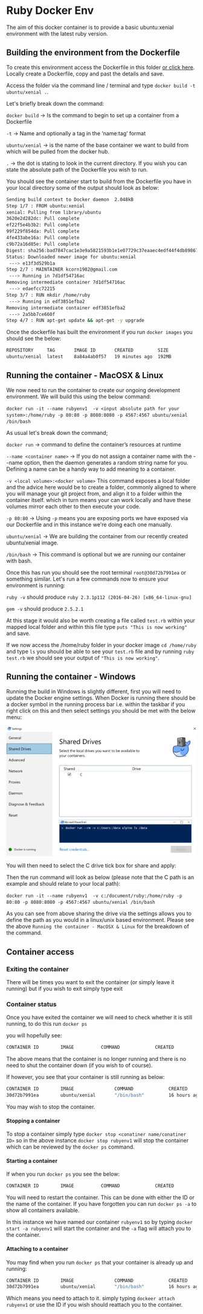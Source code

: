 # Ruby Docker Env

The aim of this docker container is to provide a basic ubuntu:xenial environment with the latest ruby version.

## Building the environment from the Dockerfile

To create this environment access the Dockerfile in this folder [or click here](https://github.com/spartaglobal/Docker_Playground/blob/master/Environments/Programming_Languages/Ruby/Dockerfile). Locally create a Dockerfile, copy and past the details and save.

Access the folder via the command line / terminal and type `docker build -t ubuntu/xenial .`.

Let's briefly break down the command:

`docker build` -> Is the command to begin to set up a container from a Dockerfile

`-t` -> Name and optionally a tag in the ‘name:tag’ format

`ubuntu/xenial` -> is the name of the base container we want to build from which will be pulled from the docker hub.

`.` -> the dot is stating to look in the current directory. If you wish you can state the absolute path of the Dockerfile you wish to run.

You should see the container start to build from the Dockerfile you have in your local directory some of the output should look as below:

```bash
Sending build context to Docker daemon  2.048kB
Step 1/7 : FROM ubuntu:xenial
xenial: Pulling from library/ubuntu
3620e2d282dc: Pull complete 
ef22f5e4b3b2: Pull complete 
99f229f854da: Pull complete 
4fe433abe16a: Pull complete 
c9b72a16d85e: Pull complete 
Digest: sha256:bad7847cac1e3e9a5821593b1e1e07729c37eaaec4edf44f4db89867212e61e5
Status: Downloaded newer image for ubuntu:xenial
 ---> e13f3d529b1a
Step 2/7 : MAINTAINER kcorn1982@gmail.com
 ---> Running in 7d1df54716ac
Removing intermediate container 7d1df54716ac
 ---> edaefcc72215
Step 3/7 : RUN mkdir /home/ruby
 ---> Running in edf3851efba2
Removing intermediate container edf3851efba2
 ---> 2a5bb7ce660f
Step 4/7 : RUN apt-get update && apt-get -y upgrade
``` 

Once the dockerfile has built the environment if you run `docker images` you should see the below:

```bash
REPOSITORY     TAG       IMAGE ID       CREATED         SIZE
ubuntu/xenial  latest    8a84a4ab0f57   19 minutes ago  192MB
```

## Running the container - MacOSX & Linux
We now need to run the container to create our ongoing development environment. We will build this using the below command:


`docker run -it --name rubyenv1  -v <input absolute path for your system>:/home/ruby -p 80:80 -p 8080:8080 -p 4567:4567 ubuntu/xenial /bin/bash`

As usual let's break down the command;

`docker run` -> command to define the container’s resources at runtime

`--name <container name>` -> If you do not assign a container name with the --name option, then the daemon generates a random string name for you. Defining a name can be a handy way to add meaning to a container.

`-v <local volume>:<docker volume>` This command exposes a local folder and the advice here would be to create a folder, commonly aligned to where you will manage your git project from, and align it to a folder within the container itself. which in turn means your can work locally and have these volumes mirror each other to then execute your code.

`-p 80:80` -> Using `-p` means you are exposing ports we have exposed via our Dockerfile and in this instance we're doing each one manually.

`ubuntu/xenial` -> We are building the container from our recently created ubuntu/xenial image. 

`/bin/bash` -> This command is optional but we are running our container with bash.

Once this has run you should see the root terminal `root@30d72b7991ea` or something similar. Let's run a few commands now to ensure your environment is running:

`ruby -v` should produce  `ruby 2.3.1p112 (2016-04-26) [x86_64-linux-gnu]`

`gem -v` should produce `2.5.2.1`

At this stage it would also be worth creating a file called `test.rb` within your mapped local folder and within this file type `puts "This is now working"` and save.

If we now access the /home/ruby folder in your docker image `cd /home/ruby` and type `ls` you should be able to see your `test.rb` file and by running `ruby test.rb` we should see your output of `"This is now working"`.
  
## Running the container - Windows

Running the build in Windows is slightly different, first you will need to update the Docker engine settings. When Docker is running there should be a docker symbol in the running process bar i.e. within the taskbar if you right click on this and then select settings you should be met with the below menu:

![](images/Docker_Settings.PNG)

You will then need to select the C drive tick box for share and apply:

Then the run command will look as below (please note that the C path is an example and should relate to your local path):

`docker run -it --name rubyenv1  -v c:/document/ruby:/home/ruby -p 80:80 -p 8080:8080 -p 4567:4567 ubuntu/xenial /bin/bash`

As you can see from above sharing the drive via the settings allows you to define the path as you would in a linux/unix based environment. Please see the above `Running the container - MacOSX & Linux` for the breakdown of the command.

## Container access

### Exiting the container
There will be times you want to exit the container (or simply leave it running) but if you wish to exit simply type exit

### Container status

Once you have exited the container we will need to check whether it is still running, to do this run `docker ps`

you will hopefully see:

```bash
CONTAINER ID        IMAGE          COMMAND             CREATED             STATUS              PORTS         NAMES
```

The above means that the container is no longer running and there is no need to shut the container down (if you wish to of course).

If however, you see that your container is still running as below:
```bash
CONTAINER ID        IMAGE               COMMAND             CREATED             STATUS              PORTS                                                                NAMES
30d72b7991ea        ubuntu/xenial       "/bin/bash"         16 hours ago        Up 15 seconds       0.0.0.0:80->80/tcp, 0.0.0.0:4567->4567/tcp, 0.0.0.0:8080->8080/tcp   rubyenv1
```

You may wish to stop the container.

#### Stopping a container

To stop a container simply type `docker stop <conatiner name/conatiner ID>` so in the above instance `docker stop rubyenv1` will stop the container which can be reviewed by the `docker ps` command.

#### Starting a container

If when you run `docker ps` you see the below:

```bash
CONTAINER ID        IMAGE          COMMAND             CREATED             STATUS              PORTS         NAMES
```

You will need to restart the container. This can be done with either the ID or the name of the container. If you have forgotten you can run `docker ps -a` to show all containers available.

In this instance we have named our container `rubyenv1` so by typing `docker start -a rubyenv1` will start the container and the `-a` flag will attach you to the container.

#### Attaching to a container

You may find when you run `docker ps` that your container is already up and running:

```bash
CONTAINER ID        IMAGE               COMMAND             CREATED             STATUS              PORTS                                                                NAMES
30d72b7991ea        ubuntu/xenial       "/bin/bash"         16 hours ago        Up 15 seconds       0.0.0.0:80->80/tcp, 0.0.0.0:4567->4567/tcp, 0.0.0.0:8080->8080/tcp   rubyenv1
```

Which means you need to attach to it. simply typing `dockeer attach rubyenv1` or use the ID if you wish should reattach you to the container.